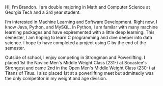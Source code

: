Hi, I’m Brandon. I am double majoring in Math and Computer Science at Georgia Tech and a 3rd year student.

I’m interested in Machine Learning and Software Development. Right now, I know Java, Python, and MySQL. In Python, I am familar with many machine learning packages and have expiremented with a little deep learning. This semester, I am hoping to learn C programming
and dive deeper into data science. I hope to have completed a project using C by the end of the semester.

Outside of school, I enjoy competing in Strongman and Powerlifting. I placed 1st the Novice Men's Middle Weight Class (231-) at Socastee's Strongest and came 2nd in the Open Men's Middle Weight Class (230-) at Titans of Titus. I also placed 1st at a powerlifting meet
but admittedly was the only competitor in my weight and age division.
